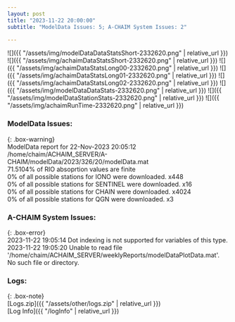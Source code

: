 ```yaml
---
layout: post
title: "2023-11-22 20:00:00"
subtitle: "ModelData Issues: 5; A-CHAIM System Issues: 2"

---
```


![]({{ "/assets/img/modelDataDataStatsShort-2332620.png" | relative_url }})
![]({{ "/assets/img/achaimDataStatsShort-2332620.png" | relative_url }})
![]({{ "/assets/img/achaimDataStatsLong00-2332620.png" | relative_url }})
![]({{ "/assets/img/achaimDataStatsLong01-2332620.png" | relative_url }})
![]({{ "/assets/img/achaimDataStatsLong02-2332620.png" | relative_url }})
![]({{ "/assets/img/modelDataDataStats-2332620.png" | relative_url }})
![]({{ "/assets/img/modelDataStationStats-2332620.png" | relative_url }})
![]({{ "/assets/img/achaimRunTime-2332620.png" | relative_url }})


### ModelData Issues:  
  
{: .box-warning}  
 ModelData report for 22-Nov-2023 20:05:12   
 /home/chaim/ACHAIM_SERVER/A-CHAIM/modelData/2023/326/20/modelData.mat   
 71.5104% of RIO absoprtion values are finite   
 0% of all possible stations for IONO were downloaded. x448   
 0% of all possible stations for SENTINEL were downloaded. x16   
 0% of all possible stations for CHAIN were downloaded. x4024   
 0% of all possible stations for QGN were downloaded. x3   
  
### A-CHAIM System Issues:  
  
{: .box-error}  
2023-11-22 19:05:14 Dot indexing is not supported for variables of this type.  
2023-11-22 19:05:20 Unable to read file '/home/chaim/ACHAIM_SERVER/weeklyReports/modelDataPlotData.mat'. No such file or directory.  

### Logs:  
  
{: .box-note}  
[Logs.zip]({{ "/assets/other/logs.zip" | relative_url }})  
[Log Info]({{ "/logInfo" | relative_url }})  
